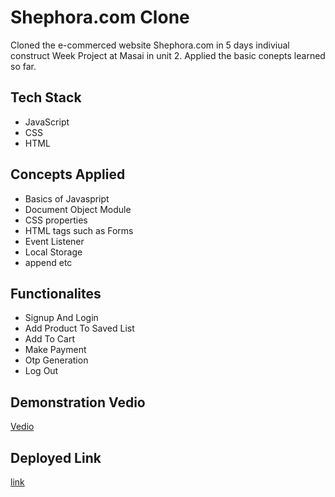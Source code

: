 # Shephora.com Clone

Cloned the e-commerced website Shephora.com in 5 days indiviual construct Week Project at Masai in unit 2. Applied the basic conepts learned so far.

## Tech Stack

* JavaScript
* CSS
* HTML

## Concepts Applied

* Basics of Javaspript
* Document Object Module
* CSS properties
* HTML tags such as Forms
* Event Listener
* Local Storage
* append etc

## Functionalites

* Signup And Login
* Add Product To Saved List
* Add To Cart
* Make Payment
* Otp Generation
* Log Out

## Demonstration Vedio
[Vedio]()

## Deployed Link
[link](https://secretive-form-5947.netlify.app/all_makeup.html)
